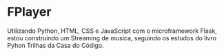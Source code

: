 # FPlayer

Utilizando Python, HTML, CSS e JavaScript com o microframework Flask,  estou construindo um Streaming de musica, seguindo os estudos do livro Pyhon Trilhas da Casa do Código. 
